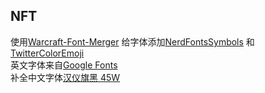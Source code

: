 ## NFT
使用[Warcraft-Font-Merger](https://github.com/nowar-fonts/Warcraft-Font-Merger) 给字体添加[NerdFontsSymbols](https://github.com/ryanoasis/nerd-fonts) 和[TwitterColorEmoji](https://github.com/13rac1/twemoji-color-font)   
英文字体来自[Google Fonts](https://fonts.google.com/)   
补全中文字体[汉仪旗黑 45W](https://hanyi.com.cn/productdetail?id=1544)   
